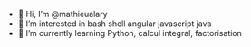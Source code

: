 - 👋 Hi, I’m @mathieualary
- 👀 I’m interested in bash shell angular javascript java 
- 🌱 I’m currently learning Python, calcul integral, factorisation



<!---
mathieualary/mathieualary is a ✨ special ✨ repository because its `README.md` (this file) appears on your GitHub profile.
You can click the Preview link to take a look at your changes.
--->
